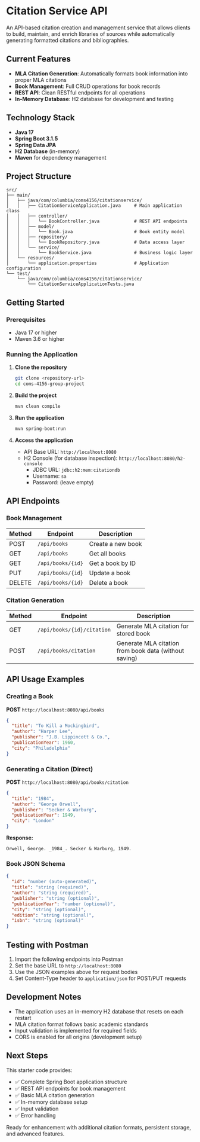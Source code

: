 # Citation Service API

An API-based citation creation and management service that allows clients to build, maintain, and enrich libraries of sources while automatically generating formatted citations and bibliographies.

## Current Features

- **MLA Citation Generation**: Automatically formats book information into proper MLA citations
- **Book Management**: Full CRUD operations for book records
- **REST API**: Clean RESTful endpoints for all operations
- **In-Memory Database**: H2 database for development and testing

## Technology Stack

- **Java 17**
- **Spring Boot 3.1.5**
- **Spring Data JPA**
- **H2 Database** (in-memory)
- **Maven** for dependency management

## Project Structure

```
src/
├── main/
│   ├── java/com/columbia/coms4156/citationservice/
│   │   ├── CitationServiceApplication.java     # Main application class
│   │   ├── controller/
│   │   │   └── BookController.java             # REST API endpoints
│   │   ├── model/
│   │   │   └── Book.java                       # Book entity model
│   │   ├── repository/
│   │   │   └── BookRepository.java             # Data access layer
│   │   └── service/
│   │       └── BookService.java                # Business logic layer
│   └── resources/
│       └── application.properties              # Application configuration
└── test/
    └── java/com/columbia/coms4156/citationservice/
        └── CitationServiceApplicationTests.java
```

## Getting Started

### Prerequisites

- Java 17 or higher
- Maven 3.6 or higher

### Running the Application

1. **Clone the repository**
   ```bash
   git clone <repository-url>
   cd coms-4156-group-project
   ```

2. **Build the project**
   ```bash
   mvn clean compile
   ```

3. **Run the application**
   ```bash
   mvn spring-boot:run
   ```

4. **Access the application**
   - API Base URL: `http://localhost:8080`
   - H2 Console (for database inspection): `http://localhost:8080/h2-console`
     - JDBC URL: `jdbc:h2:mem:citationdb`
     - Username: `sa`
     - Password: (leave empty)

## API Endpoints

### Book Management

| Method | Endpoint | Description |
|--------|----------|-------------|
| POST | `/api/books` | Create a new book |
| GET | `/api/books` | Get all books |
| GET | `/api/books/{id}` | Get a book by ID |
| PUT | `/api/books/{id}` | Update a book |
| DELETE | `/api/books/{id}` | Delete a book |

### Citation Generation

| Method | Endpoint | Description |
|--------|----------|-------------|
| GET | `/api/books/{id}/citation` | Generate MLA citation for stored book |
| POST | `/api/books/citation` | Generate MLA citation from book data (without saving) |

## API Usage Examples

### Creating a Book

**POST** `http://localhost:8080/api/books`

```json
{
  "title": "To Kill a Mockingbird",
  "author": "Harper Lee",
  "publisher": "J.B. Lippincott & Co.",
  "publicationYear": 1960,
  "city": "Philadelphia"
}
```

### Generating a Citation (Direct)

**POST** `http://localhost:8080/api/books/citation`

```json
{
  "title": "1984",
  "author": "George Orwell",
  "publisher": "Secker & Warburg",
  "publicationYear": 1949,
  "city": "London"
}
```

**Response:**
```
Orwell, George. _1984_. Secker & Warburg, 1949.
```

### Book JSON Schema

```json
{
  "id": "number (auto-generated)",
  "title": "string (required)",
  "author": "string (required)",
  "publisher": "string (optional)",
  "publicationYear": "number (optional)",
  "city": "string (optional)",
  "edition": "string (optional)",
  "isbn": "string (optional)"
}
```

## Testing with Postman

1. Import the following endpoints into Postman
2. Set the base URL to `http://localhost:8080`
3. Use the JSON examples above for request bodies
4. Set Content-Type header to `application/json` for POST/PUT requests

## Development Notes

- The application uses an in-memory H2 database that resets on each restart
- MLA citation format follows basic academic standards
- Input validation is implemented for required fields
- CORS is enabled for all origins (development setup)

## Next Steps

This starter code provides:
- ✅ Complete Spring Boot application structure
- ✅ REST API endpoints for book management
- ✅ Basic MLA citation generation
- ✅ In-memory database setup
- ✅ Input validation
- ✅ Error handling

Ready for enhancement with additional citation formats, persistent storage, and advanced features.

